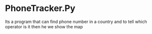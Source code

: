 # PhoneTracker.Py
Its a program that can find phone number in a country and to tell which operator is it then he we show the map
